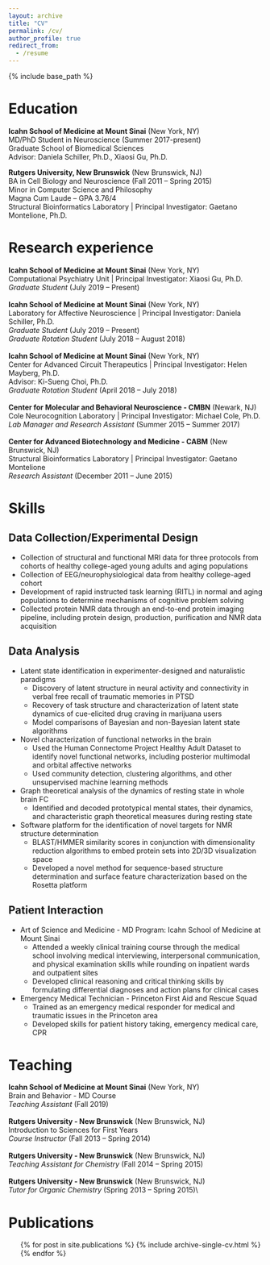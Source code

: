 ```yaml
---
layout: archive
title: "CV"
permalink: /cv/
author_profile: true
redirect_from:
  - /resume
---
```


{% include base_path %}

Education
========
**Icahn School of Medicine at Mount Sinai** (New York, NY)<br>
MD/PhD Student in Neuroscience (Summer 2017-present)<br>
Graduate School of Biomedical Sciences<br>
Advisor: Daniela Schiller, Ph.D., Xiaosi Gu, Ph.D.<br>

**Rutgers University, New Brunswick** (New Brunswick, NJ)<br>
BA in Cell Biology and Neuroscience (Fall 2011 – Spring 2015)<br>
Minor in Computer Science and Philosophy<br>
Magna Cum Laude – GPA 3.76/4<br>
Structural Bioinformatics Laboratory | Principal Investigator: Gaetano Montelione, Ph.D.<br>

Research experience
===============
**Icahn School of Medicine at Mount Sinai** (New York, NY)<br>
Computational Psychiatry Unit | Principal Investigator: Xiaosi Gu, Ph.D.<br>
*Graduate Student* (July 2019 – Present)<br>
<br>
**Icahn School of Medicine at Mount Sinai** (New York, NY)<br>
Laboratory for Affective Neuroscience | Principal Investigator: Daniela Schiller, Ph.D.<br>
*Graduate Student* (July 2019 – Present)<br>
*Graduate Rotation Student* (July 2018 – August 2018)<br>
<br>
**Icahn School of Medicine at Mount Sinai** (New York, NY)<br>
Center for Advanced Circuit Therapeutics | Principal Investigator: Helen Mayberg, Ph.D.<br>
Advisor: Ki-Sueng Choi, Ph.D.<br>
*Graduate Rotation Student* (April 2018 – July 2018)<br>
<br>
**Center for Molecular and Behavioral Neuroscience - CMBN** (Newark, NJ)<br>
Cole Neurocognition Laboratory | Principal Investigator: Michael Cole, Ph.D.<br>
*Lab Manager and Research Assistant* (Summer 2015 – Summer 2017)<br>
<br>
**Center for Advanced Biotechnology and Medicine - CABM** (New Brunswick, NJ)<br>
Structural Bioinformatics Laboratory | Principal Investigator: Gaetano Montelione<br>
*Research Assistant* (December 2011 – June 2015)<br>

Skills
======
Data Collection/Experimental Design
----------------------------------
* Collection of structural and functional MRI data for three protocols from cohorts of
healthy college-aged young adults and aging populations
* Collection of EEG/neurophysiological data from healthy college-aged cohort
* Development of rapid instructed task learning (RITL) in normal and aging populations to
determine mechanisms of cognitive problem solving
* Collected protein NMR data through an end-to-end protein imaging pipeline, including
protein design, production, purification and NMR data acquisition

Data Analysis
---------------
* Latent state identification in experimenter-designed and naturalistic paradigms
  * Discovery of latent structure in neural activity and connectivity in verbal free recall of traumatic memories in PTSD
  * Recovery of task structure and characterization of latent state dynamics of cue-elicited drug craving in marijuana users
  * Model comparisons of Bayesian and non-Bayesian latent state algorithms
* Novel characterization of functional networks in the brain
  * Used the Human Connectome Project Healthy Adult Dataset to identify novel functional networks, including posterior multimodal and orbital affective networks
  * Used community detection, clustering algorithms, and other unsupervised
machine learning methods
* Graph theoretical analysis of the dynamics of resting state in whole brain FC
  * Identified and decoded prototypical mental states, their dynamics, and characteristic graph theoretical measures during resting state
* Software platform for the identification of novel targets for NMR structure determination
  * BLAST/HMMER similarity scores in conjunction with dimensionality reduction algorithms to embed protein sets into 2D/3D visualization space
  * Developed a novel method for sequence-based structure determination and surface feature characterization based on the Rosetta platform
  
Patient Interaction
---------------------
* Art of Science and Medicine - MD Program: Icahn School of Medicine at Mount Sinai
  * Attended a weekly clinical training course through the medical school involving medical interviewing, interpersonal communication, and physical examination skills while rounding on inpatient wards and outpatient sites
  * Developed clinical reasoning and critical thinking skills by formulating differential
diagnoses and action plans for clinical cases
* Emergency Medical Technician​ - Princeton First Aid and Rescue Squad
  * Trained as an emergency medical responder for medical and traumatic issues in the Princeton area
  * Developed skills for patient history taking, emergency medical care, CPR

Teaching
=========
**Icahn School of Medicine at Mount Sinai** (New York, NY)\
Brain and Behavior - MD Course\
*Teaching Assistant* (Fall 2019)\
\
**Rutgers University - New Brunswick** (New Brunswick, NJ)\
Introduction to Sciences for First Years\
*Course Instructor* (Fall 2013 – Spring 2014)\
\
**Rutgers University - New Brunswick** (New Brunswick, NJ)\
*Teaching Assistant for Chemistry* (Fall 2014 – Spring 2015)\
\
**Rutgers University - New Brunswick** (New Brunswick, NJ)\
*Tutor for Organic Chemistry* (Spring 2013 – Spring 2015)\

Publications
======
  <ul>{% for post in site.publications %}
    {% include archive-single-cv.html %}
  {% endfor %}</ul>
